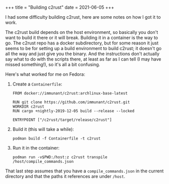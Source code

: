 +++
title = "Building c2rust"
date = 2021-06-05
+++

I had some difficulty building c2rust, here are some notes on how I
got it to work.

The c2rust build depends on the host environment, so basically you
don't want to build it there or it will break. Building it in a
container is the way to go. The c2rust repo has a docker subdirectory,
but for some reason it just seems to be for setting up a build
environment to build c2rust; it doesn't go all the way and just give
you the binary. And the instructions don't actually say what to do
with the scripts there, at least as far as I can tell (I may have
missed something!), so it's all a bit confusing.

Here's what worked for me on Fedora:

1. Create a `Containerfile`:

   ```docker
   FROM docker://immunant/c2rust:archlinux-base-latest

   RUN git clone https://github.com/immunant/c2rust.git
   WORKDIR c2rust
   RUN cargo +nightly-2019-12-05 build --release --locked
   
   ENTRYPOINT ["/c2rust/target/release/c2rust"]
   ```

2. Build it (this will take a while):

   ```
   podman build -f Containerfile -t c2rust
   ```
   
3. Run it in the container:

   ```
   podman run -v$PWD:/host:z c2rust transpile /host/compile_commands.json
   ```

That last step assumes that you have a `compile_commands.json` in the
current directory and that the paths it references are under `/host`.
